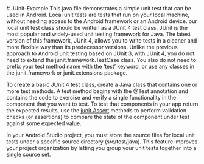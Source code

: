 <snippet>
  <content>
# JUnit-Example
This java file demonstrates a simple unit test that can be used in Android.  
Local unit tests are tests that run on your local machine, without needing access to the Android framework or an Android device.
our local unit test class should be written as a JUnit 4 test class. JUnit is the most popular and widely-used unit testing framework for Java. The latest version of this framework, JUnit 4, allows you to write tests in a cleaner and more flexible way than its predecessor versions. Unlike the previous approach to Android unit testing based on JUnit 3, with JUnit 4, you do not need to extend the junit.framework.TestCase class. You also do not need to prefix your test method name with the ‘test’ keyword, or use any classes in the junit.framework or junit.extensions package.

To create a basic JUnit 4 test class, create a Java class that contains one or more test methods. A test method begins with the @Test annotation and contains the code to exercise and verify a single functionality in the component that you want to test.
To test that components in your app return the expected results, use the [junit.Assert](http://http://junit.org/junit4/javadoc/latest/org/junit/Assert.html) methods to perform validation checks (or assertions) to compare the state of the component under test against some expected value.

In your Android Studio project, you must store the source files for local unit tests under a specific source directory (src/test/java). This feature improves your project organization by letting you group your unit tests together into a single source set.
</content>
</snippet>
